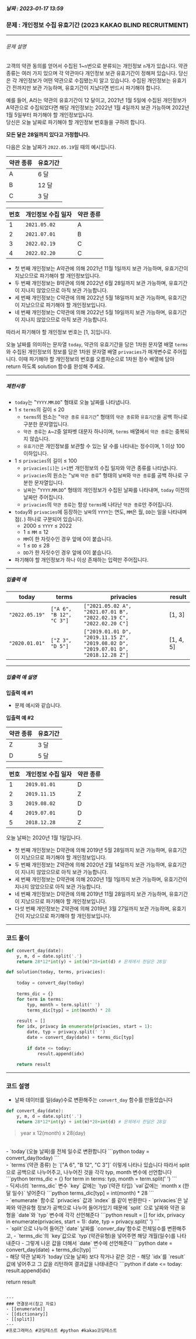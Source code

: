 ##### 날짜 : 2023-01-17  13:59

### 문제 : 개인정보 수집 유효기간 (2023 KAKAO BLIND RECRUITMENT)
---
###### 문제 설명

고객의 약관 동의를 얻어서 수집된 1~`n`번으로 분류되는 개인정보 `n`개가 있습니다. 약관 종류는 여러 가지 있으며 각 약관마다 개인정보 보관 유효기간이 정해져 있습니다. 당신은 각 개인정보가 어떤 약관으로 수집됐는지 알고 있습니다. 수집된 개인정보는 유효기간 전까지만 보관 가능하며, 유효기간이 지났다면 반드시 파기해야 합니다.

예를 들어, A라는 약관의 유효기간이 12 달이고, 2021년 1월 5일에 수집된 개인정보가 A약관으로 수집되었다면 해당 개인정보는 2022년 1월 4일까지 보관 가능하며 2022년 1월 5일부터 파기해야 할 개인정보입니다.  
당신은 오늘 날짜로 파기해야 할 개인정보 번호들을 구하려 합니다.

**모든 달은 28일까지 있다고 가정합니다.**

다음은 오늘 날짜가 `2022.05.19`일 때의 예시입니다.

| 약관 종류 | 유효기간 |
| --- | --- |
| A | 6 달 |
| B | 12 달 |
| C | 3 달 |

| 번호 | 개인정보 수집 일자 | 약관 종류 |
| --- | --- | --- |
| 1 | `2021.05.02` | A |
| 2 | `2021.07.01` | B |
| 3 | `2022.02.19` | C |
| 4 | `2022.02.20` | C |

-   첫 번째 개인정보는 A약관에 의해 2021년 11월 1일까지 보관 가능하며, 유효기간이 지났으므로 파기해야 할 개인정보입니다.
-   두 번째 개인정보는 B약관에 의해 2022년 6월 28일까지 보관 가능하며, 유효기간이 지나지 않았으므로 아직 보관 가능합니다.
-   세 번째 개인정보는 C약관에 의해 2022년 5월 18일까지 보관 가능하며, 유효기간이 지났으므로 파기해야 할 개인정보입니다.
-   네 번째 개인정보는 C약관에 의해 2022년 5월 19일까지 보관 가능하며, 유효기간이 지나지 않았으므로 아직 보관 가능합니다.

따라서 파기해야 할 개인정보 번호는 \[1, 3\]입니다.

오늘 날짜를 의미하는 문자열 `today`, 약관의 유효기간을 담은 1차원 문자열 배열 `terms`와 수집된 개인정보의 정보를 담은 1차원 문자열 배열 `privacies`가 매개변수로 주어집니다. 이때 파기해야 할 개인정보의 번호를 오름차순으로 1차원 정수 배열에 담아 return 하도록 solution 함수를 완성해 주세요.

___

##### 제한사항

-   `today`는 "`YYYY`.`MM`.`DD`" 형태로 오늘 날짜를 나타냅니다.
-   1 ≤ `terms`의 길이 ≤ 20
    -   `terms`의 원소는 "`약관 종류` `유효기간`" 형태의 `약관 종류`와 `유효기간`을 공백 하나로 구분한 문자열입니다.
    -   `약관 종류`는 `A`~`Z`중 알파벳 대문자 하나이며, `terms` 배열에서 `약관 종류`는 중복되지 않습니다.
    -   `유효기간`은 개인정보를 보관할 수 있는 달 수를 나타내는 정수이며, 1 이상 100 이하입니다.
-   1 ≤ `privacies`의 길이 ≤ 100
    -   `privacies[i]`는 `i+1`번 개인정보의 수집 일자와 약관 종류를 나타냅니다.
    -   `privacies`의 원소는 "`날짜` `약관 종류`" 형태의 `날짜`와 `약관 종류`를 공백 하나로 구분한 문자열입니다.
    -   `날짜`는 "`YYYY`.`MM`.`DD`" 형태의 개인정보가 수집된 날짜를 나타내며, `today` 이전의 날짜만 주어집니다.
    -   `privacies`의 `약관 종류`는 항상 `terms`에 나타난 `약관 종류`만 주어집니다.
-   `today`와 `privacies`에 등장하는 `날짜`의 `YYYY`는 연도, `MM`은 월, `DD`는 일을 나타내며 점(`.`) 하나로 구분되어 있습니다.
    -   2000 ≤ `YYYY` ≤ 2022
    -   1 ≤ `MM` ≤ 12
    -   `MM`이 한 자릿수인 경우 앞에 0이 붙습니다.
    -   1 ≤ `DD` ≤ 28
    -   `DD`가 한 자릿수인 경우 앞에 0이 붙습니다.
-   파기해야 할 개인정보가 하나 이상 존재하는 입력만 주어집니다.

___

##### 입출력 예

| today | terms | privacies | result |
| --- | --- | --- | --- |
| `"2022.05.19"` | `["A 6", "B 12", "C 3"]` | `["2021.05.02 A", "2021.07.01 B", "2022.02.19 C", "2022.02.20 C"]` | \[1, 3\] |
| `"2020.01.01"` | `["Z 3", "D 5"]` | `["2019.01.01 D", "2019.11.15 Z", "2019.08.02 D", "2019.07.01 D", "2018.12.28 Z"]` | \[1, 4, 5\] |

___

##### 입출력 예 설명

**입출력 예 #1**

-   문제 예시와 같습니다.

**입출력 예 #2**

| 약관 종류 | 유효기간 |
| --- | --- |
| Z | 3 달 |
| D | 5 달 |

| 번호 | 개인정보 수집 일자 | 약관 종류 |
| --- | --- | --- |
| 1 | `2019.01.01` | D |
| 2 | `2019.11.15` | Z |
| 3 | `2019.08.02` | D |
| 4 | `2019.07.01` | D |
| 5 | `2018.12.28` | Z |

오늘 날짜는 2020년 1월 1일입니다.

-   첫 번째 개인정보는 D약관에 의해 2019년 5월 28일까지 보관 가능하며, 유효기간이 지났으므로 파기해야 할 개인정보입니다.
-   두 번째 개인정보는 Z약관에 의해 2020년 2월 14일까지 보관 가능하며, 유효기간이 지나지 않았으므로 아직 보관 가능합니다.
-   세 번째 개인정보는 D약관에 의해 2020년 1월 1일까지 보관 가능하며, 유효기간이 지나지 않았으므로 아직 보관 가능합니다.
-   네 번째 개인정보는 D약관에 의해 2019년 11월 28일까지 보관 가능하며, 유효기간이 지났으므로 파기해야 할 개인정보입니다.
-   다섯 번째 개인정보는 Z약관에 의해 2019년 3월 27일까지 보관 가능하며, 유효기간이 지났으므로 파기해야 할 개인정보입니다.
---
### 코드 풀이

```python
def convert_day(date):
    y, m, d = date.split('.')
    return 28*12*int(y) + int(m)*28+int(d) # 문제에서 한달은 28일

def solution(today, terms, privacies):
    
    today = convert_day(today)
    
    terms_dic = {}
    for term in terms:
        typ, month = term.split(' ')
        terms_dic[typ] = int(month) * 28 
    
    result = []
    for idx, privacy in enumerate(privacies, start = 1):
        date, typ = privacy.split(' ')
        date = convert_day(date) + terms_dic[typ]
        
        if date <= today:
            result.append(idx)
    
    return result
```

---
### 코드 설명

 - 날짜 데이터를 일(day)수로 변환해주는 `convert_day` 함수를 만들었습니다
```python
def convert_day(date):
	y, m, d = date.split('.')
	return 28*12*int(y) + int(m)*28+int(d) # 문제에서 한달은 28일
```
>year x 12(month) x 28(day)
<br>
 - `today`(오늘 날짜)를 전체 일수로 변환합니다
```python
today = convert_day(today)
```
<br>
 - `terms`(약관 종류) 는 `["A 6", "B 12", "C 3"]`  이렇게 나타나 있습니다
 따라서 split으로 공백으로 나누어주고, 나누어진 것을 각각 typ, month 변수에 선언합니다
```python
terms_dic = {}
for term in terms:
    typ, month = term.split(' ')
```
<br>
 - 딕셔너리 `terms_dic` 변수 `key` 값에는 `typ`(약관 타입)  `val`값에는 `month x (한달 일수)` 넣어준다
```python
    terms_dic[typ] = int(month) * 28
```
<br>
 - `enumerate` 함수로 `privacies` 값과 `index` 를 같이 반환한다
 - `privacies`은 날짜와 약관유형 정보가 공백으로 나누어 들어가있기 때문에 `split` 으로 날짜와 약관 유형을 `date`와 `typ` 변수에 각각 선언해준다
```python
result = []
for idx, privacy in enumerate(privacies, start = 1):
	date, typ = privacy.split(' ')
```
<br>
- `split`으로 나누어 들어간 `date` 날짜를 `conver_day`함수로 전체일수를 변환해주고, 
- `terms_dic`의 `key`값으로 `typ`(약관유형)을 넣어주면 해당 개월(일수)를 나타내준다
- 그렇게 나온 값을 더해서 `date` 변수에 선언해준다
```python
	date = convert_day(date) + terms_dic[typ]
```
<br>
- 해당 약관 날짜가 `today`(오늘 날짜) 보다 작거나 같은 것은
- 해당 `idx`를 `result`값에 넣어주고 그 값을 리턴하여 결과값을 나태내준다
```python
	if date <= today:
		result.append(idx)
		
return result
```

---
### 연결문서(참고 자료)
- [[enumerate]]
- [[dictionary]]
- [[split]]
---
#프로그래머스 #코딩테스트 #python #kakao코딩테스트
